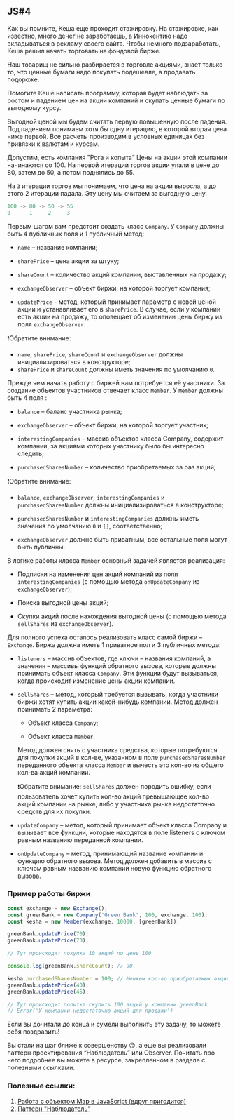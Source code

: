 ## JS#4
Как вы помните, Кеша еще проходит стажировку. На стажировке, как известно, много денег не заработаешь, а Иннокентию надо вкладываться в рекламу своего сайта. Чтобы немного подзаработать, Кеша решил начать торговать на фондовой бирже.

Наш товарищ не сильно разбирается в торговле акциями, знает только то, что ценные бумаги надо покупать подешевле, а продавать подороже.

Помогите Кеше написать программу, которая будет наблюдать за ростом и падением цен на акции компаний и скупать ценные бумаги по выгодному курсу.

Выгодной ценой мы будем считать первую повышенную после падения. Под падением понимаем хотя бы одну итерацию, в которой вторая цена ниже первой. Все расчеты производим в условных единицах без привязки к валютам и курсам.

Допустим, есть компания "Рога и копыта" Цены на акции этой компании начинаются со 100. На первой итерации торгов акции упали в цене до 80, затем до 50, а потом поднялись до 55.

На ``3`` итерации торгов мы понимаем, что цена на акции выросла, а до этого 2 итерации падала. Эту цену мы считаем за выгодную цену.
  
```js
100 -> 80 -> 50 -> 55
0      1     2     3
```

Первым шагом вам предстоит создать класс ``Company``. У ``Company`` должны быть 4 публичных поля и 1 публичный метод:

-   ``name`` – название компании;
    
-   ``sharePrice`` – цена акции за штуку;
    
-   ``shareCount`` – количество акций компании, выставленных на продажу;
    
-   ``exchangeObserver`` – объект биржи, на которой торгует компания;
    
-   ``updatePrice`` – метод, который принимает параметр с новой ценой акции и устанавливает его в ``sharePrice``. В случае, если у компании есть акции на продажу, то оповещает об изменении цены биржу из поля ``exchangeObserver``.
    
❗Обратите внимание:
-   ``name``, ``sharePrice``, ``shareCount`` и ``exchangeObserver`` должны инициализироваться в конструкторе;
-   ``sharePrice`` и ``shareCount`` должны иметь значения по умолчанию ``0``.
    

  

Прежде чем начать работу с биржей нам потребуется её участники. За создание объектов участников отвечает класс ``Member``. У ``Member`` должны быть 4 поля :

-   ``balance`` – баланс участника рынка;
    
-   ``exchangeObserver`` – объект биржи, на которой торгует участник;
    
-   ``interestingCompanies`` – массив объектов класса Company, содержит компании, за акциями которых участнику было бы интересно следить;
    
-   ``purchasedSharesNumber`` – количество приобретаемых за раз акций;

❗Обратите внимание:

-   ``balance``, ``exchangeObserver``, ``interestingCompanies`` и ``purchasedSharesNumber`` должны инициализироваться в конструкторе;
    
-   ``purchasedSharesNumber`` и ``interestingCompanies`` должны иметь значения по умолчанию ``0`` и ``[]``, соответственно;
    
-   ``exchangeObserver`` должно быть приватным, все остальные поля могут быть публичны.
    
В логике работы класса ``Member`` основный задачей является реализация:

-   Подписки на изменения цен акций компаний из поля ``interestingCompanies`` (с помощью метода ``onUpdateCompany`` из ``exchangeObserver``);
    
-   Поиска выгодной цены акций;
    
-   Скупки акций после нахождения выгодной цены (с помощью метода ``sellShares`` из ``exchangeObserver``).
    
Для полного успеха осталось реализовать класс самой биржи – ``Exchange``. Биржа должна иметь 1 приватное пол и 3 публичных метода:

-   ``listeners`` – массив объектов, где ключи – названия компаний, а значения – массивы функций обратного вызова, которые должны принимать объект класса ``Company``. Эти функции будут вызываться, когда происходит изменение цены акции компании.
    
-   ``sellShares`` – метод, который требуется вызывать, когда участники биржи хотят купить акции какой-нибудь компании. Метод должен принимать 2 параметра:
    
	-   Объект класса ``Company``;
    
	-   Объект класса ``Member``.
    
	Метод должен снять с участника средства, которые потребуются для покупки акций в кол-ве, указанном в поле ``purchasedSharesNumber`` переданного объекта класса ``Member`` и вычесть это кол-во из общего кол-ва акций компании.

	❗Обратите внимание: ``sellShares`` должен породить ошибку, если пользователь хочет купить кол-во акций превышающее кол-во акций компании на рынке, либо у участника рынка недостаточно средств для их покупки.

-   ``updateCompany`` – метод, который принимает объект класса Company и вызывает все функции, которые находятся в поле listeners с ключом равным названию переданной компании.
    
-   ``onUpdateCompany`` – метод, принимающий название компании и функцию обратного вызова. Метод должен добавить в массив с ключом равным названию компании новую функцию обратного вызова.
    
### Пример работы биржи
```js
const exchange = new Exchange();
const greenBank = new Company('Green Bank', 100, exchange, 100);
const kesha = new Member(exchange, 10000, [greenBank]);

greenBank.updatePrice(70);
greenBank.updatePrice(73);

// Тут происходит покупка 10 акций по цене 100

console.log(greenBank.shareCount); // 90

kesha.purchasedSharesNumber = 100; // Меняем кол-во приобретаемых акций с 10 до 100
greenBank.updatePrice(40);
greenBank.updatePrice(45);

// Тут происходит попытка скупить 100 акций у компании greenBank
// Error('У компании недостаточно акций для продажи')
```


Если вы дочитали до конца и сумели выполнить эту задачу, то можете себя поздравить!

Вы стали на шаг ближе к совершенству 😏, а еще вы реализовали паттерн проектирования “Наблюдатель” или Observer. Почитать про него подробнее вы можете в ресурсе, закрепленном в разделе с полезными ссылками.

### Полезные ссылки:

 1. [Работа с объектом Map в JavaScript (вдруг пригодится)](https://developer.mozilla.org/en-US/docs/Web/JavaScript/Reference/Global_Objects/Map)
 2. [Паттерн "Наблюдатель"](https://refactoring.guru/ru/design-patterns/observer)

